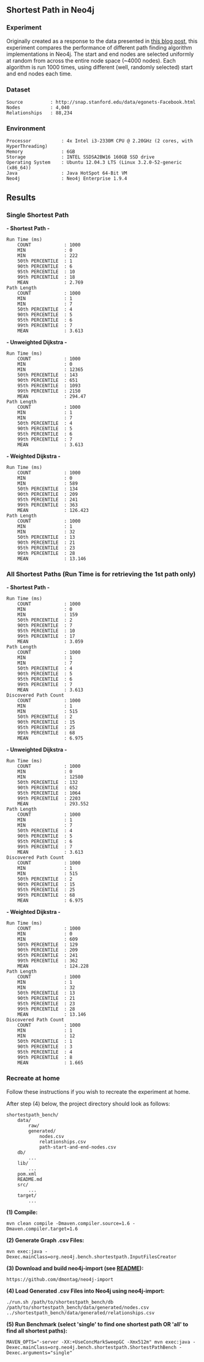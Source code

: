 Shortest Path in Neo4j
---------------------

### Experiment
Originally created as a response to the data presented in [this blog post](http://istc-bigdata.org/index.php/benchmarking-graph-databases/),
this experiment compares the performance of different path finding algorithm implementations in Neo4j.
The start and end nodes are selected uniformly at random from across the entire node space (~4000 nodes).
Each algorithm is run 1000 times, using different (well, randomly selected) start and end nodes each time.

### Dataset
	Source			: http://snap.stanford.edu/data/egonets-Facebook.html
	Nodes			: 4,040
	Relationships	: 88,234

### Environment

	Processor			: 4x Intel i3-2330M CPU @ 2.20GHz (2 cores, with HyperThreading)
	Memory				: 6GB
	Storage				: INTEL SSDSA2BW16 160GB SSD drive
	Operating System	: Ubuntu 12.04.3 LTS (Linux 3.2.0-52-generic (x86_64))
	Java				: Java HotSpot 64-Bit VM
	Neo4j				: Neo4j Enterprise 1.9.4

## Results

### Single Shortest Path

**- Shortest Path -**

	Run Time (ms)
		COUNT			 : 1000
		MIN				 : 0
		MIN				 : 222
		50th PERCENTILE	 : 1
		90th PERCENTILE	 : 6
		95th PERCENTILE	 : 10
		99th PERCENTILE	 : 18
		MEAN			 : 2.769
	Path Length
		COUNT			 : 1000
		MIN				 : 1
		MIN				 : 7
		50th PERCENTILE	 : 4
		90th PERCENTILE	 : 5
		95th PERCENTILE	 : 6
		99th PERCENTILE	 : 7
		MEAN			 : 3.613

**- Unweighted Dijkstra -**

	Run Time (ms)
		COUNT			 : 1000
		MIN				 : 0
		MIN				 : 12365
		50th PERCENTILE	 : 143
		90th PERCENTILE	 : 651
		95th PERCENTILE	 : 1093
		99th PERCENTILE	 : 2150
		MEAN			 : 294.47
	Path Length
		COUNT			 : 1000
		MIN				 : 1
		MIN				 : 7
		50th PERCENTILE	 : 4
		90th PERCENTILE	 : 5
		95th PERCENTILE	 : 6
		99th PERCENTILE	 : 7
		MEAN			 : 3.613

**- Weighted Dijkstra -**

	Run Time (ms)
		COUNT			 : 1000
		MIN				 : 0
		MIN				 : 589
		50th PERCENTILE	 : 134
		90th PERCENTILE	 : 209
		95th PERCENTILE	 : 241
		99th PERCENTILE	 : 363
		MEAN			 : 126.423
	Path Length
		COUNT			 : 1000
		MIN				 : 1
		MIN				 : 32
		50th PERCENTILE	 : 13
		90th PERCENTILE	 : 21
		95th PERCENTILE	 : 23
		99th PERCENTILE	 : 28
		MEAN			 : 13.146

### All Shortest Paths (Run Time is for retrieving the 1st path only)

**- Shortest Path -**

	Run Time (ms)
		COUNT			 : 1000
		MIN				 : 0
		MIN				 : 159
		50th PERCENTILE	 : 2
		90th PERCENTILE	 : 7
		95th PERCENTILE	 : 10
		99th PERCENTILE	 : 17
		MEAN			 : 3.059
	Path Length
		COUNT			 : 1000
		MIN				 : 1
		MIN				 : 7
		50th PERCENTILE	 : 4
		90th PERCENTILE	 : 5
		95th PERCENTILE	 : 6
		99th PERCENTILE	 : 7
		MEAN			 : 3.613
	Discovered Path Count
		COUNT			 : 1000
		MIN				 : 1
		MIN				 : 515
		50th PERCENTILE	 : 2
		90th PERCENTILE	 : 15
		95th PERCENTILE	 : 25
		99th PERCENTILE	 : 68
		MEAN			 : 6.975

**- Unweighted Dijkstra -**

	Run Time (ms)
		COUNT			 : 1000
		MIN				 : 0
		MIN				 : 12580
		50th PERCENTILE	 : 132
		90th PERCENTILE	 : 652
		95th PERCENTILE	 : 1064
		99th PERCENTILE	 : 2203
		MEAN			 : 293.552
	Path Length
		COUNT			 : 1000
		MIN				 : 1
		MIN				 : 7
		50th PERCENTILE	 : 4
		90th PERCENTILE	 : 5
		95th PERCENTILE	 : 6
		99th PERCENTILE	 : 7
		MEAN			 : 3.613
	Discovered Path Count
		COUNT			 : 1000
		MIN				 : 1
		MIN				 : 515
		50th PERCENTILE	 : 2
		90th PERCENTILE	 : 15
		95th PERCENTILE	 : 25
		99th PERCENTILE	 : 68
		MEAN			 : 6.975

**- Weighted Dijkstra -**

	Run Time (ms)
		COUNT			 : 1000
		MIN				 : 0
		MIN				 : 609
		50th PERCENTILE	 : 129
		90th PERCENTILE	 : 209
		95th PERCENTILE	 : 241
		99th PERCENTILE	 : 362
		MEAN			 : 124.228
	Path Length
		COUNT			 : 1000
		MIN				 : 1
		MIN				 : 32
		50th PERCENTILE	 : 13
		90th PERCENTILE	 : 21
		95th PERCENTILE	 : 23
		99th PERCENTILE	 : 28
		MEAN			 : 13.146
	Discovered Path Count
		COUNT			 : 1000
		MIN				 : 1
		MIN				 : 12
		50th PERCENTILE	 : 1
		90th PERCENTILE	 : 3
		95th PERCENTILE	 : 4
		99th PERCENTILE	 : 8
		MEAN			 : 1.665


### Recreate at home

Follow these instructions if you wish to recreate the experiment at home.

After step (4) below, the project directory should look as follows:

	shortestpath_bench/
		data/
			raw/
			generated/
				nodes.csv
				relationships.csv
				path-start-and-end-nodes.csv
		db/
			...
		lib/
			...
		pom.xml  
		README.md  
		src/
			...
		target/
			...

 **(1) Compile:** 
 
	mvn clean compile -Dmaven.compiler.source=1.6 -Dmaven.compiler.target=1.6

**(2) Generate Graph .csv Files:** 

	mvn exec:java -Dexec.mainClass=org.neo4j.bench.shortestpath.InputFilesCreator

 **(3) Download and build neo4j-import (see [README](https://github.com/dmontag/neo4j-import/blob/master/README.textile)):** 

	https://github.com/dmontag/neo4j-import

 **(4) Load Generated .csv Files into Neo4j using neo4j-import:** 

	./run.sh /path/to/shortestpath_bench/db /path/to/shortestpath_bench/data/generated/nodes.csv ../shortestpath_bench/data/generated/relationships.csv

 **(5) Run Benchmark (select 'single' to find one shortest path OR 'all' to find all shortest paths):**

	MAVEN_OPTS="-server -XX:+UseConcMarkSweepGC -Xmx512m" mvn exec:java -Dexec.mainClass=org.neo4j.bench.shortestpath.ShortestPathBench -Dexec.arguments="single"
